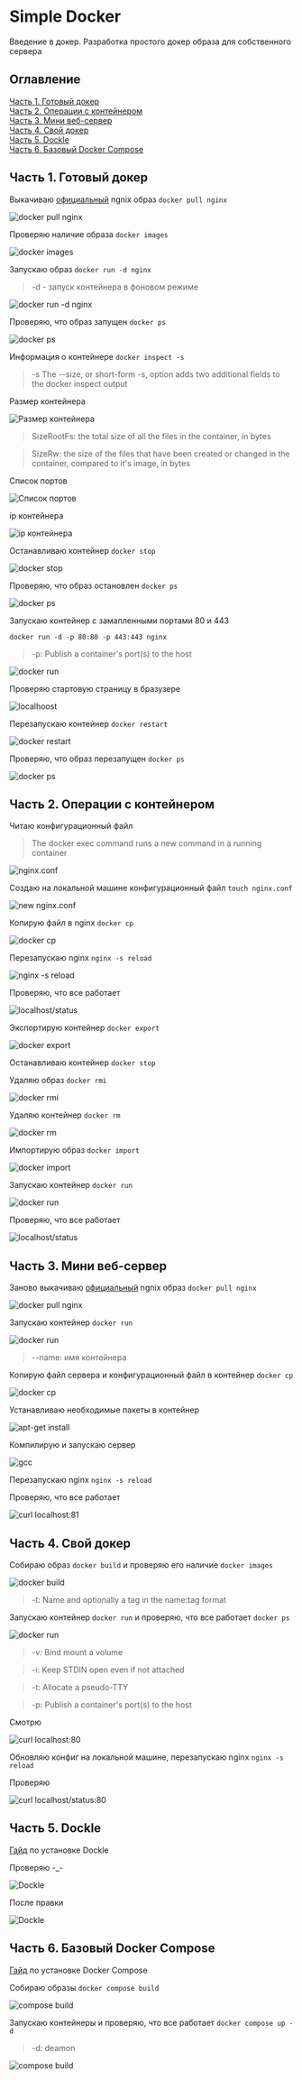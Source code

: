# Simple Docker

Введение в докер. Разработка простого докер образа для собственного сервера


## Оглавление

[Часть 1. Готовый докер](#часть-1-готовый-докер)  
[Часть 2. Операции с контейнером](#часть-2-операции-с-контейнером)  
[Часть 3. Мини веб-сервер](#часть-3-мини-веб-сервер)  
[Часть 4. Свой докер](#часть-4-свой-докер)  
[Часть 5. Dockle](#часть-5-dockle)  
[Часть 6. Базовый Docker Compose](#часть-6-базовый-docker-compose)  


## Часть 1. Готовый докер

Выкачиваю [официальный](https://hub.docker.com/_/nginx) ngnix образ `docker pull nginx`

![docker pull nginx](01/1.png)

Проверяю наличие образа `docker images`

![docker images](01/2.png)

Запускаю образ `docker run -d nginx`

> -d - запуск контейнера в фоновом режиме

![docker run -d nginx](01/3.png)

Проверяю, что образ запущен `docker ps`

![docker ps](01/4.png)

Информация о контейнере `docker inspect -s`

> -s The --size, or short-form -s, option adds two additional fields to the docker inspect output

Размер контейнера

![Размер контейнера](01/5.png)

> SizeRootFs: the total size of all the files in the container, in bytes

> SizeRw: the size of the files that have been created or changed in the container, compared to it's image, in bytes

Список портов

![Список портов](01/6.png)

ip контейнера

![ip контейнера](01/7.png)

Останавливаю контейнер `docker stop`

![docker stop](01/8.png)

Проверяю, что образ остановлен `docker ps`

![docker ps](01/9.png)

Запускаю контейнер с замапленными портами 80 и 443

`docker run -d -p 80:80 -p 443:443 nginx`

> -p: Publish a container's port(s) to the host

![docker run](01/10.png)

Проверяю стартовую страницу в бразузере

![localhoost](01/11.png)

Перезапускаю контейнер `docker restart`

![docker restart](01/12.png)

Проверяю, что образ перезапущен `docker ps`

![docker ps](01/13.png)



## Часть 2. Операции с контейнером

Читаю конфигурационный файл

> The docker exec command runs a new command in a running container

![nginx.conf](02/1.png)

Создаю на локальной машине конфигурационный файл `touch nginx.conf`

![new nginx.conf](02/2.png)

Копирую файл в nginx `docker cp`

![docker cp](02/3.png)

Перезапускаю nginx `nginx -s reload`

![nginx -s reload](02/4.png)

Проверяю, что все работает 

![localhost/status](02/5.png)

Экспортирую контейнер `docker export`

![docker export](02/6.png)

Останавливаю контейнер `docker stop`

Удаляю образ `docker rmi`

![docker rmi](02/7.png)

Удаляю контейнер `docker rm`

![docker rm](02/8.png)

Импортирую образ `docker import`

![docker import](02/9.png)

Запускаю контейнер `docker run`

![docker run](02/10.png)

Проверяю, что все работает 

![localhost/status](02/11.png)


## Часть 3. Мини веб-сервер

Заново выкачиваю [официальный](https://hub.docker.com/_/nginx) ngnix образ `docker pull nginx`

![docker pull nginx](01/1.png)

Запускаю контейнер `docker run`


![docker run](03/1.png)

> --name: имя контейнера

Копирую файл сервера и конфигурационный файл в контейнер `docker cp`

![docker cp](03/2.png)

Устанавливаю необходимые пакеты в контейнер

![apt-get install](03/3.png)

Компилирую и запускаю сервер

![gcc](03/4.png)

Перезапускаю nginx `nginx -s reload`

Проверяю, что все работает

![curl localhost:81](03/5.png)


## Часть 4. Свой докер

Собираю образ `docker build` и проверяю его наличие `docker images`

![docker build](04/1.png)

> -t: Name and optionally a tag in the name:tag format

Запускаю контейнер `docker run` и проверяю, что все работает `docker ps`

![docker run](04/2.png)

> -v: Bind mount a volume

> -i: Keep STDIN open even if not attached

> -t: Allocate a pseudo-TTY

> -p: Publish a container's port(s) to the host

Смотрю

![curl localhost:80](04/3.png)

Обновляю конфиг на локальной машине, перезапускаю nginx `nginx -s reload`

Проверяю

![curl localhost/status:80](04/4.png)


## Часть 5. Dockle

[Гайд](https://github.com/goodwithtech/dockle#installation) по установке Dockle

Проверяю -_-

![Dockle](05/1.png)

После правки

![Dockle](05/2.png)



## Часть 6. Базовый Docker Compose

[Гайд](https://www.digitalocean.com/community/tutorials/how-to-install-and-use-docker-compose-on-ubuntu-20-04) по установке Docker Compose


Собираю образы `docker compose build`

![compose build](06/1.png)

Запускаю контейнеры и проверяю, что все работает `docker compose up -d`

> -d: deamon

![compose build](06/2.png)
